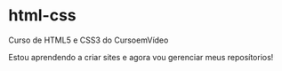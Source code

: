 # html-css
 Curso de HTML5 e CSS3 do CursoemVídeo

Estou aprendendo a criar sites e agora vou gerenciar meus reposítorios!